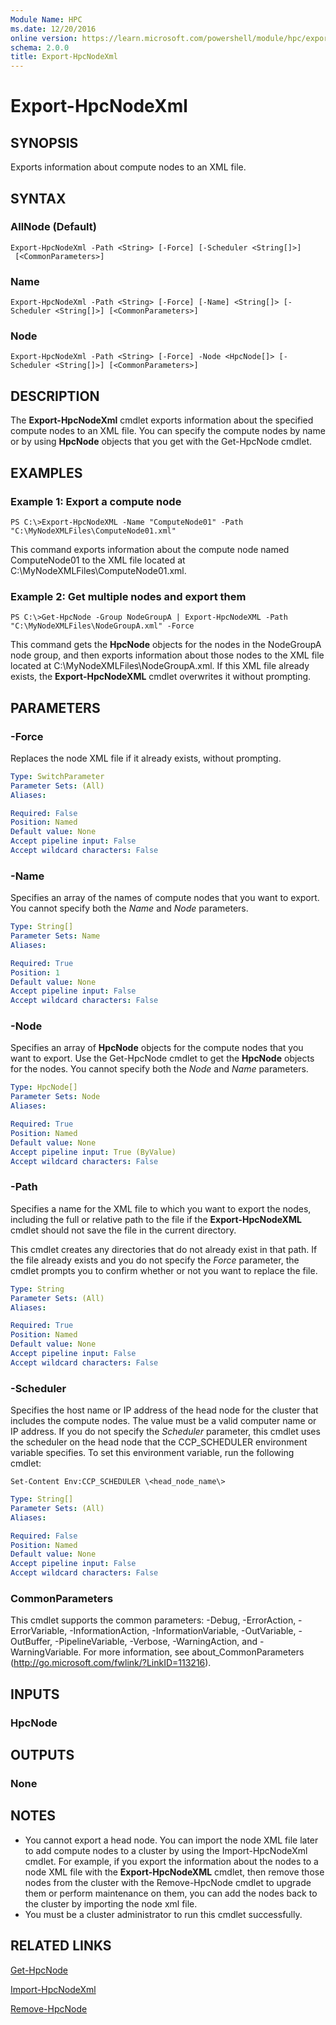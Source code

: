 ```yaml
---
Module Name: HPC
ms.date: 12/20/2016
online version: https://learn.microsoft.com/powershell/module/hpc/export-hpcnodexml?view=windowsserver2012r2-ps&wt.mc_id=ps-gethelp
schema: 2.0.0
title: Export-HpcNodeXml
---
```


# Export-HpcNodeXml

## SYNOPSIS
Exports information about  compute nodes to an XML file.

## SYNTAX

### AllNode (Default)
```
Export-HpcNodeXml -Path <String> [-Force] [-Scheduler <String[]>]
 [<CommonParameters>]
```

### Name
```
Export-HpcNodeXml -Path <String> [-Force] [-Name] <String[]> [-Scheduler <String[]>] [<CommonParameters>]
```

### Node
```
Export-HpcNodeXml -Path <String> [-Force] -Node <HpcNode[]> [-Scheduler <String[]>] [<CommonParameters>]
```

## DESCRIPTION
The **Export-HpcNodeXml** cmdlet exports information about the specified compute nodes to an XML file.
You can specify the compute nodes by name or by using **HpcNode** objects that you get with the Get-HpcNode cmdlet.

## EXAMPLES

### Example 1: Export a compute node
```
PS C:\>Export-HpcNodeXML -Name "ComputeNode01" -Path "C:\MyNodeXMLFiles\ComputeNode01.xml"
```

This command exports information about the compute node named ComputeNode01 to the XML file located at C:\MyNodeXMLFiles\ComputeNode01.xml.

### Example 2: Get multiple nodes and export them
```
PS C:\>Get-HpcNode -Group NodeGroupA | Export-HpcNodeXML -Path "C:\MyNodeXMLFiles\NodeGroupA.xml" -Force
```

This command gets the **HpcNode** objects for the nodes in the NodeGroupA node group, and then exports information about those nodes to the XML file located at C:\MyNodeXMLFiles\NodeGroupA.xml.
If this XML file already exists, the **Export-HpcNodeXML** cmdlet overwrites it without prompting.

## PARAMETERS

### -Force
Replaces the node XML file if it already exists, without prompting.

```yaml
Type: SwitchParameter
Parameter Sets: (All)
Aliases:

Required: False
Position: Named
Default value: None
Accept pipeline input: False
Accept wildcard characters: False
```

### -Name
Specifies an array of the names of compute nodes that you want to export.
You cannot specify both the *Name* and *Node* parameters.

```yaml
Type: String[]
Parameter Sets: Name
Aliases:

Required: True
Position: 1
Default value: None
Accept pipeline input: False
Accept wildcard characters: False
```

### -Node
Specifies an array of **HpcNode** objects for the compute nodes that you want to export.
Use the Get-HpcNode cmdlet to get the **HpcNode** objects for the nodes.
You cannot specify both the *Node* and *Name* parameters.

```yaml
Type: HpcNode[]
Parameter Sets: Node
Aliases:

Required: True
Position: Named
Default value: None
Accept pipeline input: True (ByValue)
Accept wildcard characters: False
```

### -Path
Specifies a name for the XML file to which you want to export the nodes, including the full or relative path to the file if the **Export-HpcNodeXML** cmdlet should not save the file in the current directory.

This cmdlet creates any directories that do not already exist in that path.
If the file already exists and you do not specify the *Force* parameter, the cmdlet prompts you to confirm whether or not you want to replace the file.

```yaml
Type: String
Parameter Sets: (All)
Aliases:

Required: True
Position: Named
Default value: None
Accept pipeline input: False
Accept wildcard characters: False
```

### -Scheduler
Specifies the host name or IP address of the head node for the cluster that includes the compute nodes.
The value must be a valid computer name or IP address.
If you do not specify the *Scheduler* parameter, this cmdlet uses the scheduler on the head node that the CCP_SCHEDULER environment variable specifies.
To set this environment variable, run the following cmdlet:

`Set-Content Env:CCP_SCHEDULER \<head_node_name\>`

```yaml
Type: String[]
Parameter Sets: (All)
Aliases:

Required: False
Position: Named
Default value: None
Accept pipeline input: False
Accept wildcard characters: False
```

### CommonParameters
This cmdlet supports the common parameters: -Debug, -ErrorAction, -ErrorVariable, -InformationAction, -InformationVariable, -OutVariable, -OutBuffer, -PipelineVariable, -Verbose, -WarningAction, and -WarningVariable. For more information, see about_CommonParameters (http://go.microsoft.com/fwlink/?LinkID=113216).

## INPUTS

### HpcNode

## OUTPUTS

### None

## NOTES
* You cannot export a head node. You can import the node XML file later to add compute nodes to a cluster by using the Import-HpcNodeXml cmdlet. For example, if you export the information about the nodes to a node XML file with the **Export-HpcNodeXML** cmdlet, then remove those nodes from the cluster with the Remove-HpcNode cmdlet to upgrade them or perform maintenance on them, you can add the nodes back to the cluster by importing the node xml file.
* You must be a cluster administrator to run this cmdlet successfully.

## RELATED LINKS

[Get-HpcNode](./Get-HpcNode.md)

[Import-HpcNodeXml](./Import-HpcNodeXml.md)

[Remove-HpcNode](./Remove-HpcNode.md)
